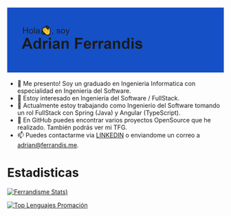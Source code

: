 [![MasterHead](https://github.com/ferrandisme/ferrandisme/blob/main/header.png)](https://github.com/ferrandisme/ferrandisme)


- 👋 Me presento! Soy un graduado en Ingenieria Informatica con especialidad en Ingenieria del Software.
- 👀 Estoy interesado en Ingeniería del Software / FullStack.
- 🌱 Actualmente estoy trabajando como Ingenierio del Software tomando un rol FullStack con Spring (Java) y Angular (TypeScript).
- 💞️ En GitHub puedes encontrar varios proyectos OpenSource que he realizado. También podrás ver mi TFG.
- 📫 Puedes contactarme via [LINKEDIN](https://www.linkedin.com/in/adrian-ferrandis/) o enviandome un correo a adrian@ferrandis.me.


# Estadisticas

[![Ferrandisme Stats](https://github-readme-stats.vercel.app/api?username=ferrandisme&hide=contribs,prs,contribs&count_private=true&locale=es&theme=radical&show_icons=true&include_all_commits=true))](https://github.com/ferrandisme/github-readme-stats)

[![Top Lenguajes Promación](https://github-readme-stats.vercel.app/api/top-langs/?username=ferrandisme&layout=compact&locale=es&theme=radical&include_all_commits=true)](https://github.com/ferrandisme/github-readme-stats)
  


